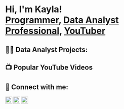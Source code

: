<h1>Hi, I'm Kayla! <br/><a href="https://github.com/lkayla2999">Programmer</a>, <a href="www.linkedin.com/in/kayla-lucas-393641182">Data Analyst Professional</a>, <a href="//www.youtube.com/@LucasKay23">YouTuber</a></h1>

<h2>👨‍💻 Data Analyst Projects:</h2>



<h2>📺 Popular YouTube Videos</h2>



<h2> 🤳 Connect with me:</h2>

[<img align="left" alt="KaylaLucas | YouTube" width="22px" src="https://cdn.jsdelivr.net/npm/simple-icons@v3/icons/youtube.svg" />][youtube]
[<img align="left" alt="KaylaLucas | LinkedIn" width="22px" src="https://cdn.jsdelivr.net/npm/simple-icons@v3/icons/linkedin.svg" />][linkedin]
[<img align="left" alt="KaylaLucas | Instagram" width="22px" src="https://cdn.jsdelivr.net/npm/simple-icons@v3/icons/instagram.svg" />][instagram]


[youtube]: https://www.youtube.com/c/joshmadakor
[instagram]: https://www.instagram.com/joshmadakor/
[linkedin]: https://linkedin.com/in/joshmadakor

<!--
**KaylaLucas** is a ✨ _special_ ✨ repository because its `README.md` (this file) appears on your GitHub profile.

Here are some ideas to get you started:

- 🔭 I’m currently working on ...
- 🌱 I’m currently learning ...
- 👯 I’m looking to collaborate on ...
- 🤔 I’m looking for help with ...
- 💬 Ask me about ...
- 📫 How to reach me: ...
- 😄 Pronouns: ...
- ⚡ Fun fact: ...
-->

